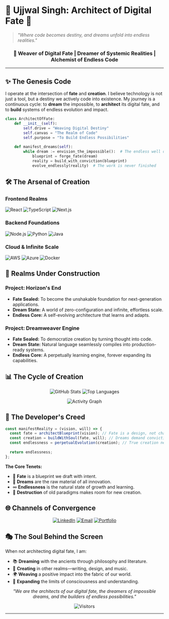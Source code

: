 
# 🌌 Ujjwal Singh: Architect of Digital Fate 🌌

> *"Where code becomes destiny, and dreams unfold into endless realities."*

<div align="center">

### 🎯 **Weaver of Digital Fate** | **Dreamer of Systemic Realities** | **Alchemist of Endless Code**

</div>

---

## ✨ **The Genesis Code**

I operate at the intersection of **fate** and **creation**. I believe technology is not just a tool, but a destiny we actively code into existence. My journey is a continuous cycle: to **dream** the impossible, to **architect** its digital fate, and to **build** systems of endless evolution and impact.

```python
class ArchitectOfFate:
    def __init__(self):
        self.drive = "Weaving Digital Destiny"
        self.canvas = "The Realm of Code"
        self.purpose = "To Build Endless Possibilities"
    
    def manifest_dreams(self):
        while dream := envision_the_impossible():  # The endless well of dreams
            blueprint = forge_fate(dream)
            reality = build_with_conviction(blueprint)
            evolve_endlessly(reality)  # The work is never finished
```

## 🛠️ **The Arsenal of Creation**

### **Frontend Realms**
![React](https://img.shields.io/badge/React-61DAFB?style=for-the-badge&logo=react&logoColor=black)
![TypeScript](https://img.shields.io/badge/TypeScript-3178C6?style=for-the-badge&logo=typescript&logoColor=white)
![Next.js](https://img.shields.io/badge/Next.js-000000?style=for-the-badge&logo=next.js&logoColor=white)

### **Backend Foundations**
![Node.js](https://img.shields.io/badge/Node.js-339933?style=for-the-badge&logo=nodedotjs&logoColor=white)
![Python](https://img.shields.io/badge/Python-3776AB?style=for-the-badge&logo=python&logoColor=white)
![Java](https://img.shields.io/badge/Java-007396?style=for-the-badge&logo=java&logoColor=white)

### **Cloud & Infinite Scale**
![AWS](https://img.shields.io/badge/AWS-232F3E?style=for-the-badge&logo=amazonaws&logoColor=white)
![Azure](https://img.shields.io/badge/Azure-0078D4?style=for-the-badge&logo=microsoftazure&logoColor=white)
![Docker](https://img.shields.io/badge/Docker-2496ED?style=for-the-badge&logo=docker&logoColor=white)

## 🌠 **Realms Under Construction**

### **Project: Horizon's End**
- **Fate Sealed:** To become the unshakable foundation for next-generation applications.
- **Dream State:** A world of zero-configuration and infinite, effortless scale.
- **Endless Core:** A self-evolving architecture that learns and adapts.

### **Project: Dreamweaver Engine**
- **Fate Sealed:** To democratize creation by turning thought into code.
- **Dream State:** Natural language seamlessly compiles into production-ready systems.
- **Endless Core:** A perpetually learning engine, forever expanding its capabilities.

## 📊 **The Cycle of Creation**

<div align="center">

![GitHub Stats](https://github-readme-stats.vercel.app/api?username=fallofpheonix&show_icons=true&theme=radical&hide_border=true)
![Top Languages](https://github-readme-stats.vercel.app/api/top-langs/?username=fallofpheonix&layout=compact&theme=radical&hide_border=true)

![Activity Graph](https://github-readme-activity-graph.vercel.app/graph?username=fallofpheonix&theme=react-dark&hide_border=true&area=true)

</div>

## 🌈 **The Developer's Creed**

```javascript
const manifestReality = (vision, will) => {
  const fate = architectBlueprint(vision); // Fate is a design, not chance.
  const creation = buildWithSoul(fate, will); // Dreams demand conviction.
  const endlessness = perpetualEvolution(creation); // True creation never ends.
  
  return endlessness;
};
```

**The Core Tenets:**
- 🎯 **Fate** is a blueprint we draft with intent.
- 💫 **Dreams** are the raw material of all innovation.
- ∞ **Endlessness** is the natural state of growth and learning.
- 🔄 **Destruction** of old paradigms makes room for new creation.

## 🌐 **Channels of Convergence**

<div align="center">

[![LinkedIn](https://img.shields.io/badge/LinkedIn-Converge%20Professionally-0077B5?style=for-the-badge&logo=linkedin&logoColor=white)](https://www.linkedin.com/in/ujjwal-singh-b42699289/)
[![Email](https://img.shields.io/badge/Email-Digital%20Scrolls-D14836?style=for-the-badge&logo=gmail&logoColor=white)](mailto:ujjosing@gmail.com)
[![Portfolio](https://img.shields.io/badge/Portfolio-Gallery%20of%20Fates-FF7139?style=for-the-badge&logo=firefox&logoColor=white)](https://yourportfolio.com)

</div>

## 🎭 **The Soul Behind the Screen**

When not architecting digital fate, I am:
- 📚 **Dreaming** with the ancients through philosophy and literature.
- 🎨 **Creating** in other realms—writing, design, and music.
- 🌍 **Weaving** a positive impact into the fabric of our world.
- 🧠 **Expanding** the limits of consciousness and understanding.

<div align="center">

*"We are the architects of our digital fate, the dreamers of impossible dreams, and the builders of endless possibilities."*

![Visitors](https://komarev.com/ghpvc/?username=fallofpheonix&color=blueviolet&style=flat-square&label=Convergent+Destinies)

</div>

---
